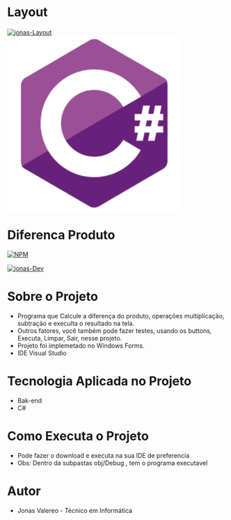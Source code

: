 # Layout

<a href="#">
<img align="center"  alt="jonas-Layout" height ="400" width ="350" src ="https://user-images.githubusercontent.com/25933386/116949455-a4634200-ac58-11eb-988c-7dffd1f0c51d.jpg" style="max-width: 100%;"></img>
</a>


<a href="#">
<img align="center"  alt="jonas-C#" height ="400" width ="400" src ="https://raw.githubusercontent.com/devicons/devicon/master/icons/csharp/csharp-original.svg" style="max-width: 100%;"></img>
</a>

# Diferenca Produto


[![ NPM](https://img.shields.io/npm/l/licen)](https://github.com/jvalereo/DiferencaProduto/commit/e1c047d91d6f1e09257482a020ac1c8493a58154)


<a href="#">
<img align="center"  alt="jonas-Dev" height ="70" width ="160" src ="https://user-images.githubusercontent.com/25933386/116831049-87107400-ab83-11eb-947b-0a94a3e89f04.png" style="max-width: 100%;"></img>
</a>

# Sobre o Projeto

- Programa que Calcule a diferença do produto, operações multiplicação, subtração e execulta o resultado na tela.
- Outros fatores, você também pode  fazer testes, usando os buttons, Executa, Limpar, Sair, nesse projeto.
- Projeto foi implemetado no  Windows Forms.
- IDE Visual Studio


# Tecnologia Aplicada no Projeto

- Bak-end
- C#

# Como Executa o Projeto

- Pode fazer o download e executa na sua IDE de preferencia
- Obs: Dentro da subpastas obj/Debug , tem o programa executavel

# Autor

- Jonas Valereo - Técnico em Informática 

